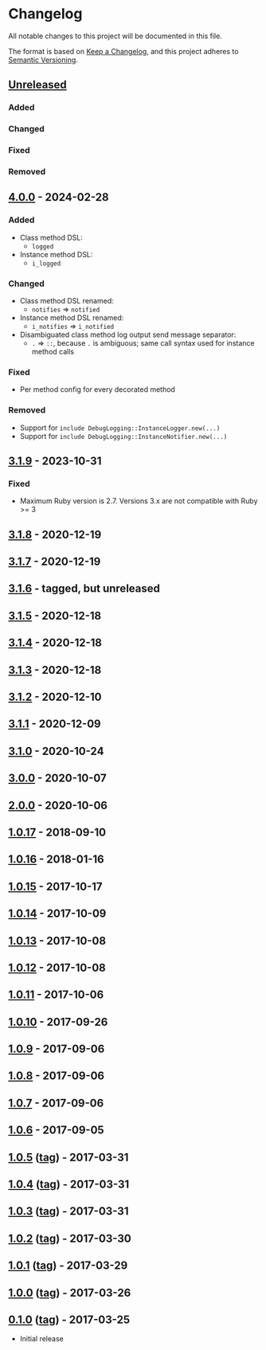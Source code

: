 # Changelog

All notable changes to this project will be documented in this file.

The format is based on [Keep a Changelog](https://keepachangelog.com/en/1.0.0/),
and this project adheres to [Semantic Versioning](https://semver.org/spec/v2.0.0.html).

## [Unreleased]
### Added
### Changed
### Fixed
### Removed

## [4.0.0] - 2024-02-28
### Added
- Class method DSL:
    - `logged`
- Instance method DSL:
    - `i_logged`
### Changed
- Class method DSL renamed:
  - `notifies` => `notified`
- Instance method DSL renamed:
  - `i_notifies` => `i_notified`
- Disambiguated class method log output send message separator:
  - `.` => `::`, because `.` is ambiguous; same call syntax used for instance method calls
### Fixed
- Per method config for every decorated method
### Removed
- Support for `include DebugLogging::InstanceLogger.new(...)`
- Support for `include DebugLogging::InstanceNotifier.new(...)`

## [3.1.9] - 2023-10-31
### Fixed
- Maximum Ruby version is 2.7. Versions 3.x are not compatible with Ruby >= 3

## [3.1.8] - 2020-12-19

## [3.1.7] - 2020-12-19

## [3.1.6] - tagged, but unreleased

## [3.1.5] - 2020-12-18

## [3.1.4] - 2020-12-18

## [3.1.3] - 2020-12-18

## [3.1.2] - 2020-12-10

## [3.1.1] - 2020-12-09

## [3.1.0] - 2020-10-24

## [3.0.0] - 2020-10-07

## [2.0.0] - 2020-10-06

## [1.0.17] - 2018-09-10

## [1.0.16] - 2018-01-16

## [1.0.15] - 2017-10-17

## [1.0.14] - 2017-10-09

## [1.0.13] - 2017-10-08

## [1.0.12] - 2017-10-08

## [1.0.11] - 2017-10-06

## [1.0.10] - 2017-09-26

## [1.0.9] - 2017-09-06

## [1.0.8] - 2017-09-06

## [1.0.7] - 2017-09-06

## [1.0.6] - 2017-09-05

## [1.0.5] ([tag][1.0.1t]) - 2017-03-31

## [1.0.4] ([tag][1.0.4t]) - 2017-03-31

## [1.0.3] ([tag][1.0.3t]) - 2017-03-31

## [1.0.2] ([tag][1.0.2t]) - 2017-03-30

## [1.0.1] ([tag][1.0.1t]) - 2017-03-29

## [1.0.0] ([tag][1.0.0t]) - 2017-03-26

## [0.1.0] ([tag][0.1.0t]) - 2017-03-25
- Initial release

[Unreleased]: https://gitlab.com/kettle-rb/kettle-soup-cover/-/compare/v4.0.0...HEAD
[4.0.0t]: https://gitlab.com/pboling/debug_logging/-/tags/v4.0.0
[4.0.0]: https://gitlab.com/kettle-rb/kettle-soup-cover/-/compare/v3.1.9...v4.0.0
[3.1.9t]: https://gitlab.com/pboling/debug_logging/-/tags/v3.1.9
[3.1.9]: https://gitlab.com/kettle-rb/kettle-soup-cover/-/compare/v3.1.8...v3.1.9
[3.1.8t]: https://gitlab.com/pboling/debug_logging/-/tags/v3.1.8
[3.1.8]: https://gitlab.com/kettle-rb/kettle-soup-cover/-/compare/v3.1.7...v3.1.8
[3.1.7t]: https://gitlab.com/pboling/debug_logging/-/tags/v3.1.7
[3.1.7]: https://gitlab.com/kettle-rb/kettle-soup-cover/-/compare/v3.1.6...v3.1.7
[3.1.6t]: https://gitlab.com/pboling/debug_logging/-/tags/v3.1.6
[3.1.6]: https://gitlab.com/kettle-rb/kettle-soup-cover/-/compare/v3.1.5...v3.1.6
[3.1.5t]: https://gitlab.com/pboling/debug_logging/-/tags/v3.1.5
[3.1.5]: https://gitlab.com/kettle-rb/kettle-soup-cover/-/compare/v3.1.4...v3.1.5
[3.1.4t]: https://gitlab.com/pboling/debug_logging/-/tags/v3.1.4
[3.1.4]: https://gitlab.com/kettle-rb/kettle-soup-cover/-/compare/v3.1.3...v3.1.4
[3.1.3t]: https://gitlab.com/pboling/debug_logging/-/tags/v3.1.3
[3.1.3]: https://gitlab.com/kettle-rb/kettle-soup-cover/-/compare/v3.1.2...v3.1.3
[3.1.2t]: https://gitlab.com/pboling/debug_logging/-/tags/v3.1.2
[3.1.2]: https://gitlab.com/kettle-rb/kettle-soup-cover/-/compare/v3.1.1...v3.1.2
[3.1.1t]: https://gitlab.com/pboling/debug_logging/-/tags/v3.1.1
[3.1.1]: https://gitlab.com/kettle-rb/kettle-soup-cover/-/compare/v3.1.0...v3.1.1
[3.1.0t]: https://gitlab.com/pboling/debug_logging/-/tags/v3.1.0
[3.1.0]: https://gitlab.com/kettle-rb/kettle-soup-cover/-/compare/v3.0.0...v3.1.0
[3.0.0t]: https://gitlab.com/pboling/debug_logging/-/tags/v3.0.0
[3.0.0]: https://gitlab.com/kettle-rb/kettle-soup-cover/-/compare/v2.0.0...v3.0.0
[2.0.0t]: https://gitlab.com/pboling/debug_logging/-/tags/v2.0.0
[2.0.0]: https://gitlab.com/kettle-rb/kettle-soup-cover/-/compare/v1.0.17...v2.0.0
[1.0.17t]: https://gitlab.com/pboling/debug_logging/-/tags/v1.0.17
[1.0.17]: https://gitlab.com/kettle-rb/kettle-soup-cover/-/compare/v1.0.16...v1.0.17
[1.0.16t]: https://gitlab.com/pboling/debug_logging/-/tags/v1.0.16
[1.0.16]: https://gitlab.com/kettle-rb/kettle-soup-cover/-/compare/v1.0.15...v1.0.16
[1.0.15t]: https://gitlab.com/pboling/debug_logging/-/tags/v1.0.15
[1.0.15]: https://gitlab.com/kettle-rb/kettle-soup-cover/-/compare/v1.0.14...v1.0.15
[1.0.14t]: https://gitlab.com/pboling/debug_logging/-/tags/v1.0.14
[1.0.14]: https://gitlab.com/kettle-rb/kettle-soup-cover/-/compare/v1.0.13...v1.0.14
[1.0.13t]: https://gitlab.com/pboling/debug_logging/-/tags/v1.0.13
[1.0.13]: https://gitlab.com/kettle-rb/kettle-soup-cover/-/compare/v1.0.12...v1.0.13
[1.0.12t]: https://gitlab.com/pboling/debug_logging/-/tags/v1.0.12
[1.0.12]: https://gitlab.com/kettle-rb/kettle-soup-cover/-/compare/v1.0.11...v1.0.12
[1.0.11t]: https://gitlab.com/pboling/debug_logging/-/tags/v1.0.11
[1.0.11]: https://gitlab.com/kettle-rb/kettle-soup-cover/-/compare/v1.0.10...v1.0.11
[1.0.10t]: https://gitlab.com/pboling/debug_logging/-/tags/v1.0.10
[1.0.10]: https://gitlab.com/kettle-rb/kettle-soup-cover/-/compare/v1.0.9...v1.0.10
[1.0.9t]: https://gitlab.com/pboling/debug_logging/-/tags/v1.0.9
[1.0.9]: https://gitlab.com/kettle-rb/kettle-soup-cover/-/compare/v1.0.8...v1.0.9
[1.0.8t]: https://gitlab.com/pboling/debug_logging/-/tags/v1.0.8
[1.0.8]: https://gitlab.com/kettle-rb/kettle-soup-cover/-/compare/v1.0.7...v1.0.8
[1.0.7t]: https://gitlab.com/pboling/debug_logging/-/tags/v1.0.7
[1.0.7]: https://gitlab.com/kettle-rb/kettle-soup-cover/-/compare/v1.0.6...v1.0.7
[1.0.6t]: https://gitlab.com/pboling/debug_logging/-/tags/v1.0.6
[1.0.6]: https://gitlab.com/kettle-rb/kettle-soup-cover/-/compare/v1.0.5...v1.0.6
[1.0.5t]: https://gitlab.com/pboling/debug_logging/-/tags/v1.0.5
[1.0.5]: https://gitlab.com/kettle-rb/kettle-soup-cover/-/compare/v1.0.4...v1.0.5
[1.0.4t]: https://gitlab.com/pboling/debug_logging/-/tags/v1.0.4
[1.0.4]: https://gitlab.com/kettle-rb/kettle-soup-cover/-/compare/v1.0.3...v1.0.4
[1.0.3t]: https://gitlab.com/pboling/debug_logging/-/tags/v1.0.3
[1.0.3]: https://gitlab.com/kettle-rb/kettle-soup-cover/-/compare/v1.0.2...v1.0.3
[1.0.2t]: https://gitlab.com/pboling/debug_logging/-/tags/v1.0.2
[1.0.2]: https://gitlab.com/kettle-rb/kettle-soup-cover/-/compare/v1.0.1...v1.0.2
[1.0.1t]: https://gitlab.com/pboling/debug_logging/-/tags/v1.0.1
[1.0.1]: https://gitlab.com/kettle-rb/kettle-soup-cover/-/compare/v1.0.0...v1.0.1
[1.0.0t]: https://gitlab.com/pboling/debug_logging/-/tags/v1.0.0
[1.0.0]: https://gitlab.com/kettle-rb/kettle-soup-cover/-/compare/v0.1.0...v1.0.0
[0.1.0t]: https://gitlab.com/pboling/debug_logging/-/tags/v0.1.0
[0.1.0]: https://gitlab.com/pboling/debug_logging/-/compare/f648ea6832aa85232d320b4c4acc4a84e44a83d3...v0.1.0
